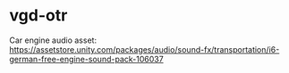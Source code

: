 # vgd-otr
Car engine audio asset: 
https://assetstore.unity.com/packages/audio/sound-fx/transportation/i6-german-free-engine-sound-pack-106037